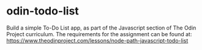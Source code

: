 # odin-todo-list
Build a simple To-Do List app, as part of the Javascript section of The Odin Project curriculum. The requirements for the assignment can be found at: https://www.theodinproject.com/lessons/node-path-javascript-todo-list

